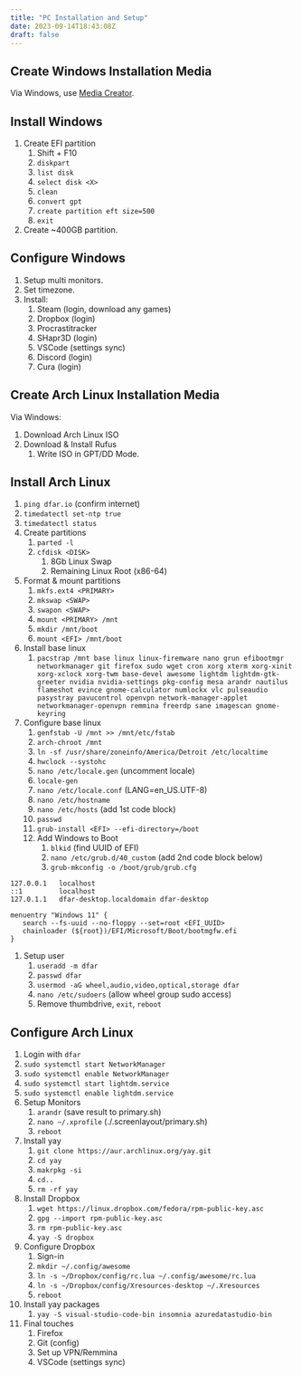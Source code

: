 ```yaml
---
title: "PC Installation and Setup"
date: 2023-09-14T18:43:08Z
draft: false
---
```


## Create Windows Installation Media

Via Windows, use [Media Creator](https://support.microsoft.com/en-us/windows/create-installation-media-for-windows-99a58364-8c02-206f-aa6f-40c3b507420d).

## Install Windows

1. Create EFI partition
   1. Shift + F10
   2. `diskpart`
   3. `list disk`
   4. `select disk <X>`
   5. `clean`
   6. `convert gpt`
   7. `create partition eft size=500`
   8. `exit`
2. Create ~400GB partition.

## Configure Windows

1. Setup multi monitors.
2. Set timezone.
3. Install:
   1. Steam (login, download any games)
   2. Dropbox (login)
   3. Procrastitracker
   4. SHapr3D (login)
   5. VSCode (settings sync)
   6. Discord (login)
   7. Cura (login)

## Create Arch Linux Installation Media

Via Windows:

1. Download Arch Linux ISO
2. Download & Install Rufus
   1. Write ISO in GPT/DD Mode.

## Install Arch Linux

1. `ping dfar.io` (confirm internet)
2. `timedatectl set-ntp true`
3. `timedatectl status`
4. Create partitions
   1. `parted -l`
   2. `cfdisk <DISK>`
      1. 8Gb Linux Swap
      2. Remaining Linux Root (x86-64)
5. Format & mount partitions
   1. `mkfs.ext4 <PRIMARY>`
   2. `mkswap <SWAP>`
   3. `swapon <SWAP>`
   4. `mount <PRIMARY> /mnt`
   5. `mkdir /mnt/boot`
   6. `mount <EFI> /mnt/boot`
6. Install base linux
   1. `pacstrap /mnt base linux linux-firemware nano grun efibootmgr networkmanager git firefox sudo wget cron xorg xterm xorg-xinit xorg-xclock xorg-twm base-devel awesome lightdm lightdm-gtk-greeter nvidia nvidia-settings pkg-config mesa arandr nautilus flameshot evince gnome-calculator numlockx vlc pulseaudio pasystray pavucontrol openvpn network-manager-applet networkmanager-openvpn remmina freerdp sane imagescan gnome-keyring`
7. Configure base linux
   1. `genfstab -U /mnt >> /mnt/etc/fstab`
   2. `arch-chroot /mnt`
   3. `ln -sf /usr/share/zoneinfo/America/Detroit /etc/localtime`
   4. `hwclock --systohc`
   5. `nano /etc/locale.gen` (uncomment locale)
   6. `locale-gen`
   7. `nano /etc/locale.conf` (LANG=en_US.UTF-8)
   8. `nano /etc/hostname`
   9. `nano /etc/hosts` (add 1st code block)
   10. `passwd`
   11. `grub-install <EFI> --efi-directory=/boot`
   12. Add Windows to Boot
       1.  `blkid` (find UUID of EFI)
       2.  `nano /etc/grub.d/40_custom` (add 2nd code block below)
       3.  `grub-mkconfig -o /boot/grub/grub.cfg`

```
127.0.0.1   localhost
::1         localhost
127.0.1.1   dfar-desktop.localdomain dfar-desktop
```

```
menuentry "Windows 11" {
   search --fs-uuid --no-floppy --set=root <EFI_UUID>
   chainloader (${root})/EFI/Microsoft/Boot/bootmgfw.efi
}
```

1.  Setup user
    1.  `useradd -m dfar`
    1.  `passwd dfar`
    2.  `usermod -aG wheel,audio,video,optical,storage dfar` 
    3.  `nano /etc/sudoers` (allow wheel group sudo access)
    4.  Remove thumbdrive, `exit`, `reboot`

## Configure Arch Linux

1. Login with `dfar`
2. `sudo systemctl start NetworkManager`
3. `sudo systemctl enable NetworkManager`
4. `sudo systemctl start lightdm.service`
5. `sudo systemctl enable lightdm.service`
6. Setup Monitors
   1. `arandr` (save result to primary.sh)
   2. `nano ~/.xprofile` (./.screenlayout/primary.sh)
   3. `reboot`
7. Install yay
   1. `git clone https://aur.archlinux.org/yay.git`
   2. `cd yay`
   3. `makrpkg -si`
   4. `cd..`
   5. `rm -rf yay`
8. Install Dropbox
   1. `wget https://linux.dropbox.com/fedora/rpm-public-key.asc`
   2. `gpg --import rpm-public-key.asc`
   3. `rm rpm-public-key.asc`
   4. `yay -S dropbox`
9. Configure Dropbox
   1.  Sign-in
   2.  `mkdir ~/.config/awesome`
   3.  `ln -s ~/Dropbox/config/rc.lua ~/.config/awesome/rc.lua`
   4.  `ln -s ~/Dropbox/config/Xresources-desktop ~/.Xresources`
   5.  `reboot`
10. Install yay packages
    1.  `yay -S visual-studio-code-bin insomnia azuredatastudio-bin`
11. Final touches
    1.  Firefox
    2.  Git (config)
    3.  Set up VPN/Remmina
    4.  VSCode (settings sync)
